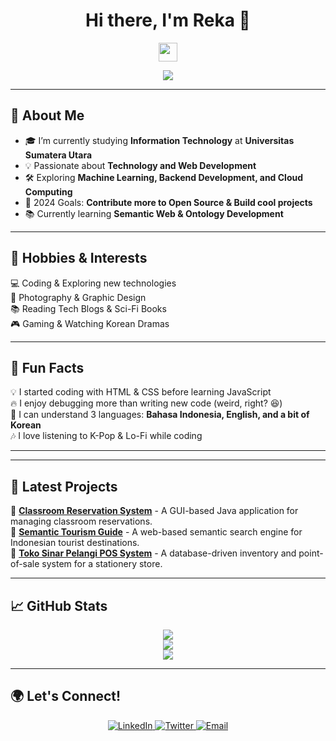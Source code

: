 <h1 align="center">Hi there, I'm Reka 👋</h1>
<p align="center">
  <img src="https://media.giphy.com/media/hvRJCLFzcasrR4ia7z/giphy.gif" width="30px">
</p>

<p align="center">
  <img src="https://readme-typing-svg.herokuapp.com?color=%23F7C92D&center=true&vCenter=true&lines=Welcome+to+my+GitHub!+🚀;Full-Stack+Developer+💻;AI+&+Data+Enthusiast+🤖;Open+Source+Contributor+🌍">
</p>

---

## 🚀 About Me
- 🎓 I’m currently studying **Information Technology** at **Universitas Sumatera Utara**  
- 💡 Passionate about **Technology and Web Development**  
- 🛠️ Exploring **Machine Learning, Backend Development, and Cloud Computing**  
- 🎯 2024 Goals: **Contribute more to Open Source & Build cool projects**  
- 📚 Currently learning **Semantic Web & Ontology Development**  

---

## 🎨 Hobbies & Interests  
💻 Coding & Exploring new technologies  
📸 Photography & Graphic Design  
📚 Reading Tech Blogs & Sci-Fi Books  
🎮 Gaming & Watching Korean Dramas  

---

## 🎉 Fun Facts
💡 I started coding with HTML & CSS before learning JavaScript  
🔥 I enjoy debugging more than writing new code (weird, right? 😆)  
💬 I can understand 3 languages: **Bahasa Indonesia, English, and a bit of Korean**  
🎶 I love listening to K-Pop & Lo-Fi while coding  

---


---

## 📌 Latest Projects
🔹 **[Classroom Reservation System](https://github.com/rekasihombing/classroom-reservation)** - A GUI-based Java application for managing classroom reservations.  
🔹 **[Semantic Tourism Guide](https://github.com/rekasihombing/semantic-tourism-guide)** - A web-based semantic search engine for Indonesian tourist destinations.  
🔹 **[Toko Sinar Pelangi POS System](https://github.com/rekasihombing/pos-system)** - A database-driven inventory and point-of-sale system for a stationery store.  

---

## 📈 GitHub Stats  
<p align="center">
  <img src="https://github-readme-stats.vercel.app/api?username=rekasihombing&show_icons=true&theme=radical" />
  <br />
  <img src="https://github-readme-streak-stats.herokuapp.com/?user=rekasihombing&theme=radical" />
  <br />
  <img src="https://github-profile-trophy.vercel.app/?username=rekasihombing&theme=radical" />
</p>

---

## 🌍 Let's Connect!
<p align="center">
  <a href="https://www.linkedin.com/in/reka-oktavia-br-sihombing-3a5760342" target="_blank">
    <img alt="LinkedIn" src="https://img.shields.io/badge/LinkedIn-blue?style=for-the-badge&logo=linkedin&logoColor=white" />
  </a>
  <a href="https://twitter.com/YOUR_TWITTER" target="_blank">
    <img alt="Twitter" src="https://img.shields.io/badge/Twitter-blue?style=for-the-badge&logo=twitter&logoColor=white" />
  </a>
  <a href="mailto:YOUR_EMAIL">
    <img alt="Email" src="https://img.shields.io/badge/Email-red?style=for-the-badge&logo=gmail&logoColor=white" />
  </a>
</p>
